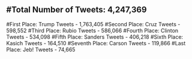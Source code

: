 #Total Number of Tweets: 4,247,369 
---
#First Place: Trump Tweets - 1,763,405
#Second Place: Cruz Tweets - 598,552
#Third Place: Rubio Tweets - 586,066
#Fourth Place: Clinton Tweets - 534,098
#Fifth Place: Sanders Tweets - 406,218
#Sixth Place: Kasich Tweets - 164,510
#Seventh Place: Carson Tweets - 119,866
#Last Place: Jeb! Tweets - 74,665
